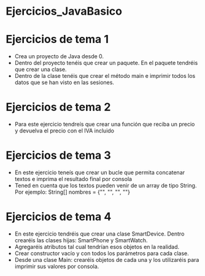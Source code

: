 # Ejercicios_JavaBasico
<h1>Ejercicios de tema 1</h1>
<ul>
<li>Crea un proyecto de Java desde 0.</li>
<li>Dentro del proyecto tenéis que crear un paquete. En el paquete tendréis que crear una clase.</li>
<li>Dentro de la clase tenéis que crear el método main e imprimir todos los datos que se han visto en las sesiones.</li>
</ul>
<h1>Ejercicios de tema 2</h1>
<ul>
<li>Para este ejercicio tendreís que crear una función que reciba un precio y devuelva el precio con el IVA incluido</li>
</ul>
<h1>Ejercicios de tema 3</h1>
<ul>
<li>En este ejercicio teneís que crear un bucle que permita concatenar textos e imprima el resultado final por consola</li>
<li>Tened en cuenta que los textos pueden venir de un array de tipo String. Por ejemplo: String[] nombres = {"", "", "", ""}</li>
</ul>
<h1>Ejercicios de tema 4</h1>
<ul>
<li>En este ejercicio tendréis que crear una clase SmartDevice. Dentro crearéis las clases hijas: SmartPhone y SmartWatch.</li>
<li>Agregaréis atributos tal cual tendrían esos objetos en la realidad.</li>
<li>Crear constructor vacío y con todos los parámetros para cada clase.</li>
<li>Desde una clase Main: crearéis objetos de cada una y los utilizaréis para imprimir sus valores por consola.</li>
</ul>
